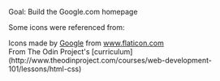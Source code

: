 <p>
Goal: Build the Google.com homepage
</p>

Some icons were referenced from:
<div>Icons made by <a href="https://www.flaticon.com/authors/google" title="Google">Google</a> from <a href="https://www.flaticon.com/" title="Flaticon">www.flaticon.com</a></div>

<footer>
From The Odin Project's [curriculum](http://www.theodinproject.com/courses/web-development-101/lessons/html-css)
</footer>